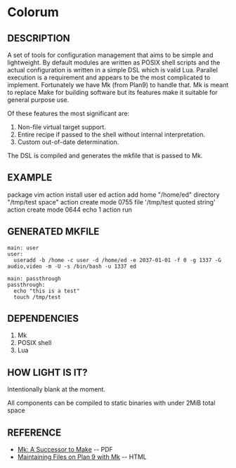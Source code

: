 Colorum
=======


## DESCRIPTION

A set of tools for configuration management that aims to be simple and lightweight.
By default modules are written as POSIX shell scripts and the actual configuration is
written in a simple DSL which is valid Lua. Parallel execution is a requirement and appears
to be the most complicated to implement. Fortunately we have Mk (from Plan9) to handle that.
Mk is meant to replace Make for building software but its features make it suitable
for general purpose use.

Of these features the most significant are:

1. Non-file virtual target support.
1. Entire recipe if passed to the shell without internal interpretation.
1. Custom out-of-date determination.

The DSL is compiled and generates the mkfile that is passed to Mk.

## EXAMPLE

  package vim
    action install
  user ed
    action add
    home "/home/ed"
  directory "/tmp/test space"
    action create
    mode 0755
  file '/tmp/test quoted string'
    action create
    mode 0644
  echo 1
    action run

## GENERATED MKFILE

    main: user
    user:
      useradd -b /home -c user -d /home/ed -e 2037-01-01 -f 0 -g 1337 -G audio,video -m -U -s /bin/bash -u 1337 ed

    main: passthrough
    passthrough:
      echo "this is a test"
      touch /tmp/test

## DEPENDENCIES

1. Mk
1. POSIX shell
1. Lua


## HOW LIGHT IS IT?

   Intentionally blank at the moment.

All components can be compiled to static binaries with under 2MiB total space


## REFERENCE

* [Mk: A Successor to Make](http://doc.cat-v.org/bell_labs/mk/mk.pdf) -- PDF
* [Maintaining Files on Plan 9 with Mk](http://www.vitanuova.com/inferno/papers/mk.html) -- HTML

